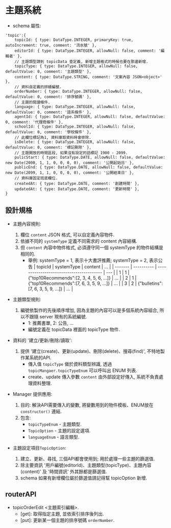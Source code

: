 # 主題系統

- schema 屬性:

```JS
'topic':{
    topicId: { type: DataType.INTEGER, primaryKey: true, autoIncrement: true, comment: '流水號' },
    editorId: { type: DataType.INTEGER, allowNull: false, comment: '編輯者' },
    // 主題類型請到 topicData 查定義, 新增主題格式的時候也要在那邊新增.
    topicType: { type: DataType.INTEGER, allowNull: false, defaultValue: 0, comment: '主題類型' },
    content: { type: DataType.STRING, comment: '文案內容 JSON<object>' },
    // 資料自定義的排續編號.
    orderNumber: { type: DataType.INTEGER, allowNull: false, defaultValue: 0, comment: '排序號碼' },
    // 主題的閱讀條件.
    language: { type: DataType.INTEGER, allowNull: false, defaultValue: 0, comment: '語系條件' },
    agentId: { type: DataType.INTEGER, allowNull: false, defaultValue: 0, comment: '代理商條件' },
    schoolId: { type: DataType.INTEGER, allowNull: false, defaultValue: 0, comment: '學校條件' },
    // 此欄位標記為1, 資料庫取資料時會排除.
    isDelete: { type: DataType.INTEGER, allowNull: false, defaultValue: 0, comment: '標記刪除' },
    // 主題開放的時間區段, 如果沒有設定的話標記 1900 - 2099.
    pulicStart: { type: DataType.DATE, allowNull: false, defaultValue: new Date(2000, 1, 1, 0, 0, 0, 0), comment: '公開起始日' },
    publicEnd: { type: DataType.DATE, allowNull: false, defaultValue: new Date(2099, 1, 1, 0, 0, 0, 0), comment: '公開結束日' },
    // 資料庫固定班底欄位.
    createdAt: { type: DataType.DATE, comment: '創建時間' },
    updatedAt: { type: DataType.DATE, comment: '更新時間' },
}
```

## 設計規格

- 主題內容規則:
  1. 欄位 `content` JSON 格式, 可以自定義內容物件.
  1. 依據不同的 `systemType` 定義不同需求的 content 內容結構.
  1. 但 `content` 內容中物件格式, 必須遵守同一個 systemType 的物件結構是相同的.
     - 舉例: systemType = 1, 表示十大書評推薦; systemType = 2, 表示公告
       | topicId | systemType | content                                  | ... |
       | ------- | ---------- | ---------------------------------------- | --- |
       | 1       | 1          | {"top10Recommends":[2, 3, 4, 5, 6, ...]} | ... |
       | 2       | 1          | {"top10Recommends":[7, 6, 3, 5, 9, ...]} | ... |
       | 3       | 2          | {"bulletins":[7, 6, 3, 5, 9, ...]}       | ... |

- 主題類型規則:
  1. 編號依製作的先後順序增加, 因為主題的內容可以是多個系統內容組合, 所以不跟隨 server 現有的系統編號.
     - 1: 推薦書單, 2: 公告, ...
     - 編號定義在 topicData 裡面的 topicType 物件.

- 資料的 '建立/更新/刪除/讀取':
  1. 提供 '建立(create)、更新(update)、刪除(delete)、搜尋(find)', 不特地製作某系統的API.
     - 傳入值 `topicType` 做於資料類型辨識, 透過 `topicMangaer.topicTypeEnum` 可以呼叫出 ENUM 列表.
     - create、update 傳入參數 `content` 由外部設定好傳入, 系統不負責處理資料整理.

- Manager 提供應用:
  1. 目的: 解決API需要傳入的變數, 將變數用到的物件模板、ENUM放在 `constructor()` 連結.
  2. 包含:
     - `topicTypeEnum` - 主題類型.
     - `TopicOption` - 主題的設定選項.
     - `languageEnum` - 語言類型.

- 主題設定項目`TopicOption`:
  1. 建立、更新、尋找, 三個API都會使用到; 用於處理一些主題的篩選值.
  2. 除主要資訊 '用戶編號(editorId)、主題類型(topicType)、主題內容(content)' 及 '時間資訊' 外其餘都是篩選值.
  3. schema 如果有新增欄位屬於篩選值請記得幫 topicOption 新增.

## routerAPI

- topicOrderEdit <主題索引編輯>.
  - [get]: 取得指定主題, 並依索引排序後列出.
  - [put]: 更新某一個主題的排序號碼 `orderNumber`.
